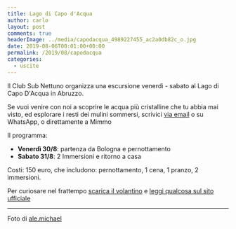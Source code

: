 ```yaml
---
title: Lago di Capo d'Acqua
author: carlo
layout: post
comments: true
headerImage: ../media/capodacqua_4989227455_ac2a0db82c_o.jpg
date: 2019-08-06T00:01:00+00:00
permalink: /2019/08/capodacqua
categories:
  - uscite
---
```


Il Club Sub Nettuno organizza una escursione venerdì - sabato al Lago di Capo D'Acqua in Abruzzo.

Se vuoi venire con noi a scoprire le acqua più cristalline che tu abbia mai visto,
ed esplorare i resti dei mulini sommersi, scrivici [via email](/contattaci) o su WhatsApp, o direttamente a Mimmo

Il programma:

- **Venerdì 30/8**: partenza da Bologna e pernottamento
- **Sabato 31/8**: 2 Immersioni e ritorno a casa

Costi: 150 euro, che includono: pernottamento, 1 cena, 1 pranzo, 2 immersioni.

Per curiosare nel frattempo [scarica il volantino](../media/capodacqua/capodacqua_leaflet-201908.pdf) e
[leggi qualcosa sul sito ufficiale](http://www.capestranodascoprire.it/natura/il-lago-di-capodacqua)

---

Foto di [ale.michael](https://www.flickr.com/photos/53887570@N07/)
